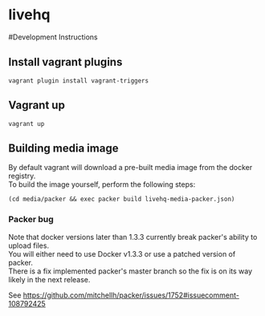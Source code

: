 livehq
=====================================

#Development Instructions

## Install vagrant plugins

```
vagrant plugin install vagrant-triggers
```

## Vagrant up

``` 
vagrant up
```

## Building media image

By default vagrant will download a pre-built media image from the docker registry.  
To build the image yourself, perform the following steps:

```
(cd media/packer && exec packer build livehq-media-packer.json)
```

### Packer bug

Note that docker versions later than 1.3.3 currently break packer's ability to upload files.  
You will either need to use Docker v1.3.3 or use a patched version of packer.  
There is a fix implemented packer's master branch so the fix is on its way likely in the next release.

See https://github.com/mitchellh/packer/issues/1752#issuecomment-108792425

